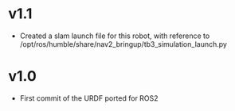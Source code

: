 # v1.1
* Created a slam launch file for this robot, with reference to /opt/ros/humble/share/nav2_bringup/tb3_simulation_launch.py

# v1.0
* First commit of the URDF ported for ROS2